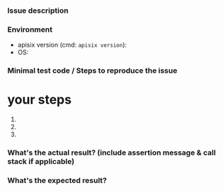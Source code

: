 ### Issue description


### Environment

* apisix version (cmd: `apisix version`):
* OS:

### Minimal test code / Steps to reproduce the issue

# your steps
1.
2.
3.

### What's the actual result? (include assertion message & call stack if applicable)



### What's the expected result?
